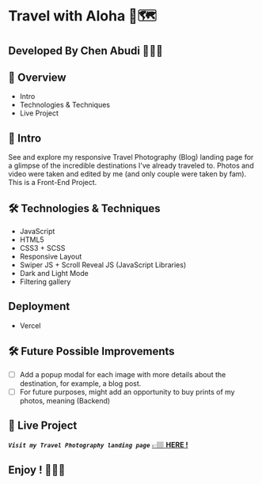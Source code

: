 # Travel with Aloha 🌺🗺️

## **Developed By Chen Abudi** 👩🏽‍💻‍

## 📢 Overview

- Intro
- Technologies & Techniques
- Live Project

## 🔎 Intro

See and explore my responsive Travel Photography (Blog) landing page for a glimpse of the incredible destinations I've already traveled to.
Photos and video were taken and edited by me (and only couple were taken by fam). This is a Front-End Project.

## 🛠️ Technologies & Techniques

- JavaScript
- HTML5
- CSS3 + SCSS
- Responsive Layout
- Swiper JS + Scroll Reveal JS (JavaScript Libraries)
- Dark and Light Mode
- Filtering gallery

## Deployment

- Vercel

## 🛠️ Future Possible Improvements

- [ ] Add a popup modal for each image with more details about the destination, for example, a blog post.
- [ ] For future purposes, might add an opportunity to buy prints of my photos, meaning (Backend)

## 💎 Live Project

**_`Visit my Travel Photography landing page`_** [&#128073;&#127997; **HERE !**](https://travel-with-aloha.vercel.app/)

## **Enjoy ! 🌺👋🏽**
